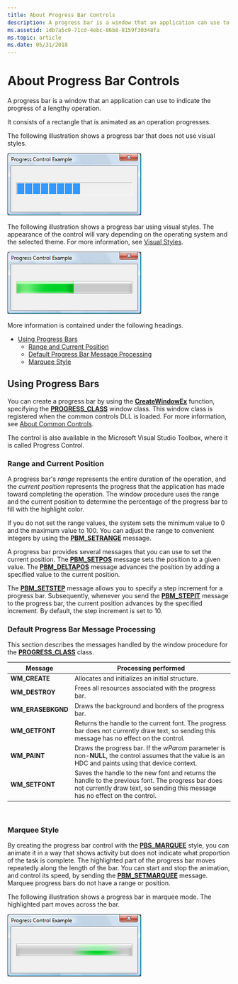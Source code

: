 ```yaml
---
title: About Progress Bar Controls
description: A progress bar is a window that an application can use to indicate the progress of a lengthy operation. It consists of a rectangle that is animated as an operation progresses.
ms.assetid: 1db7a5c9-71cd-4ebc-86b8-8159f30348fa
ms.topic: article
ms.date: 05/31/2018
---
```


# About Progress Bar Controls

A progress bar is a window that an application can use to indicate the progress of a lengthy operation.

It consists of a rectangle that is animated as an operation progresses.

The following illustration shows a progress bar that does not use visual styles.

![screen shot of a progress bar that adds rectangles in a line to indicate progress](images/pb-oldstyle.png)

The following illustration shows a progress bar using visual styles. The appearance of the control will vary depending on the operating system and the selected theme. For more information, see [Visual Styles](themes-overview.md).

![screen shot of a progress bar that lengthens an animated green rectangle to indicate progress](images/pb-newstyle.png)

More information is contained under the following headings.

-   [Using Progress Bars](#using-progress-bars)
    -   [Range and Current Position](#range-and-current-position)
    -   [Default Progress Bar Message Processing](#default-progress-bar-message-processing)
    -   [Marquee Style](#marquee-style)

## Using Progress Bars

You can create a progress bar by using the [**CreateWindowEx**](/windows/desktop/api/winuser/nf-winuser-createwindowexa) function, specifying the [**PROGRESS\_CLASS**](common-control-window-classes.md) window class. This window class is registered when the common controls DLL is loaded. For more information, see [About Common Controls](common-controls-intro.md).

The control is also available in the Microsoft Visual Studio Toolbox, where it is called Progress Control.

### Range and Current Position

A progress bar's *range* represents the entire duration of the operation, and the *current position* represents the progress that the application has made toward completing the operation. The window procedure uses the range and the current position to determine the percentage of the progress bar to fill with the highlight color.

If you do not set the range values, the system sets the minimum value to 0 and the maximum value to 100. You can adjust the range to convenient integers by using the [**PBM\_SETRANGE**](pbm-setrange.md) message.

A progress bar provides several messages that you can use to set the current position. The [**PBM\_SETPOS**](pbm-setpos.md) message sets the position to a given value. The [**PBM\_DELTAPOS**](pbm-deltapos.md) message advances the position by adding a specified value to the current position.

The [**PBM\_SETSTEP**](pbm-setstep.md) message allows you to specify a step increment for a progress bar. Subsequently, whenever you send the [**PBM\_STEPIT**](pbm-stepit.md) message to the progress bar, the current position advances by the specified increment. By default, the step increment is set to 10.

### Default Progress Bar Message Processing

This section describes the messages handled by the window procedure for the [**PROGRESS\_CLASS**](common-control-window-classes.md) class.



| Message            | Processing performed                                                                                                                                                               |
|--------------------|------------------------------------------------------------------------------------------------------------------------------------------------------------------------------------|
| **WM\_CREATE**     | Allocates and initializes an initial structure.                                                                                                                                    |
| **WM\_DESTROY**    | Frees all resources associated with the progress bar.                                                                                                                              |
| **WM\_ERASEBKGND** | Draws the background and borders of the progress bar.                                                                                                                              |
| **WM\_GETFONT**    | Returns the handle to the current font. The progress bar does not currently draw text, so sending this message has no effect on the control.                                       |
| **WM\_PAINT**      | Draws the progress bar. If the *wParam* parameter is non-**NULL**, the control assumes that the value is an HDC and paints using that device context.                              |
| **WM\_SETFONT**    | Saves the handle to the new font and returns the handle to the previous font. The progress bar does not currently draw text, so sending this message has no effect on the control. |



 

### Marquee Style

By creating the progress bar control with the [**PBS\_MARQUEE**](progress-bar-control-styles.md) style, you can animate it in a way that shows activity but does not indicate what proportion of the task is complete. The highlighted part of the progress bar moves repeatedly along the length of the bar. You can start and stop the animation, and control its speed, by sending the [**PBM\_SETMARQUEE**](pbm-setmarquee.md) message. Marquee progress bars do not have a range or position.

The following illustration shows a progress bar in marquee mode. The highlighted part moves across the bar.

![screen shot of a progress bar that moves a green highlight across a gray rectangle to indicate progress](images/pb-marquee.png)

 

 